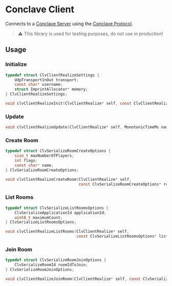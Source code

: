 # Conclave Client

Connects to a [Conclave Server](https://github.com/piot/conclave-server-lib) using the [Conclave Protocol](https://github.com/piot/conclave-serialize-c).

> :warning: This library is used for testing purposes, do not use in production!

## Usage

### Initialize

```c
typedef struct ClvClientRealizeSettings {
    UdpTransportInOut transport;
    const char* username;
    struct ImprintAllocator* memory;
} ClvClientRealizeSettings;

void clvClientRealizeInit(ClvClientRealize* self, const ClvClientRealizeSettings* settings);
```

### Update

```c
void clvClientRealizeUpdate(ClvClientRealize* self, MonotonicTimeMs now);
```

### Create Room

```c
typedef struct ClvSerializeRoomCreateOptions {
    size_t maxNumberOfPlayers;
    int flags;
    const char* name;
} ClvSerializeRoomCreateOptions;

void clvClientRealizeCreateRoom(ClvClientRealize* self,
                                const ClvSerializeRoomCreateOptions* roomOptions);
```

### List Rooms

```c
typedef struct ClvSerializeListRoomsOptions {
    ClvSerializeApplicationId applicationId;
    uint8_t maximumCount;
} ClvSerializeListRoomsOptions;

void clvClientRealizeListRooms(ClvClientRealize* self,
                               const ClvSerializeListRoomsOptions* listRooms);
```

### Join Room

```c
typedef struct ClvSerializeRoomJoinOptions {
    ClvSerializeRoomId roomIdToJoin;
} ClvSerializeRoomJoinOptions;

void clvClientRealizeJoinRoom(ClvClientRealize* self, const ClvSerializeRoomJoinOptions* joinRoom);
```
